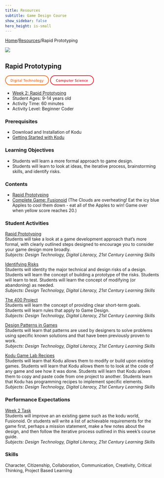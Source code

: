 ```yaml
---
title: Resources
subtitle: Game Design Course
show_sidebar: false
hero_height: is-small
---
```


[Home](..)/[Resources](.)/Rapid Prototyping

[![](https://www.kodugamelab.com/API/Thumbnail?world=JB_AMqu4Pk2_mQEICpgZvQ==)](https://worlds.kodugamelab.com/world/JB_AMqu4Pk2_mQEICpgZvQ==)

## Rapid Prototyping
![Digital Technology](dt.png) ![Computer Science](cs.png)

* [Week 2: Rapid Prototyping](PKDesignCourse_WeekTwo.pdf)
* Student Ages: 9-14 years old
* Activity Time: 60 minutes
* Activity Level: Beginner Coder

### Prerequisites 
* Download and Installation of Kodu
* [Getting Started with Kodu](getting_started_with_kodu)

### Learning Objectives
* Students will learn a more formal approach to game design.
* Students will learn to look at ideas, the iterative process, brainstorming skills, and identify risks.

### Contents
* [Rapid Prototyping](PKDesignCourse_WeekTwo.pdf)
* [Complete Game: Fusionoid](https://worlds.kodugamelab.com/world/JB_AMqu4Pk2_mQEICpgZvQ==) (The Clouds are overheating! Eat the icy blue Apples to cool them down - eat all of the Apples to win! Game over when yellow score reaches 20.)

### Student Activities
[Rapid Prototyping](PKDesignCourse_WeekTwo.pdf#page=2)<br>
Students will take a look at a game development approach that’s more formal, with clearly outlined steps designed to encourage you to consider your game design more broadly.<br>
*Subjects: Design Technology, Digital Literacy, 21st Century Learning Skills*

[Identifying Risks](PKDesignCourse_WeekTwo.pdf#page=5)<br>
Students will identity the major technical and design risks of a design. Students will learn the concept of building a prototype of the risks. Students will learn to test. Students will learn the concept of modifying (or abandoning) as needed.<br>
*Subjects: Design Technology, Digital Literacy, 21st Century Learning Skills*

[The 400 Project](PKDesignCourse_WeekTwo.pdf#page=6)<br>
Students will learn the concept of providing clear short-term goals. Students will learn rules that apply to Game Design.<br>
*Subjects: Design Technology, Digital Literacy, 21st Century Learning Skills*

[Design Patterns in Games](PKDesignCourse_WeekTwo.pdf#page=6)<br>
Students will learn that patterns are used by designers to solve problems using specific known solutions and that have been previously proven to work.<br>
*Subjects: Design Technology, Digital Literacy, 21st Century Learning Skills*

[Kodu Game Lab Recipes](PKDesignCourse_WeekTwo.pdf#page=8)<br>
Students will learn that Kodu allows them to modify or build upon existing games. Students will learn that Kodu allows them to to look at the code of any game and see how it was done. Students will learn that Kodu allows them to copy and paste code from one project to another. Students learn that Kodu has programming recipes to implement specific elements.<br>
*Subjects: Design Technology, Digital Literacy, 21st Century Learning Skills*

### Performance Expectations
[Week 2 Task]()<br>
Students will improve an an existing game such as the kodu world, Fusionoid. Or students will write a list of achievable requirements for the game first, perhaps a mission statement, make a few notes about the design, and then follow the iterative process outlined in this week’s course guide.<br>
*Subjects: Design Technology, Digital Literacy, 21st Century Learning Skills*

### Skills
Character,
Citizenship,
Collaboration,
Communication,
Creativity,
Critical Thinking,
Project Based Learning 

    